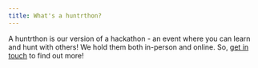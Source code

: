 ```yaml
---
title: What's a huntrthon?
---
```


A huntrthon is our version of a hackathon - an event where you can learn and hunt with others! We hold them both in-person and online. So, [get in touch](/contact-us) to find out more!
